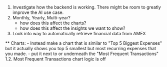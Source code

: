 1. Investigate how the backend is working. There might be room to greatly improve the AI use case. 
2. Monthly, Yearly, Multi-year? 
    - how does this affect the charts? 
    - how does this affect the insights we want to show? 
4. Look into way to automatically retrieve financial data from AMEX

** Charts: 
    - Instead make a chart that is similar to "Top 5 Biggest Expenses" but it actually shows you top 5 smallest but most recurring expenses that you made. 
    - put it next to or underneath the "Most Frequent Transactions" 
    1.2. Most Frequent Transactions chart logic is off
